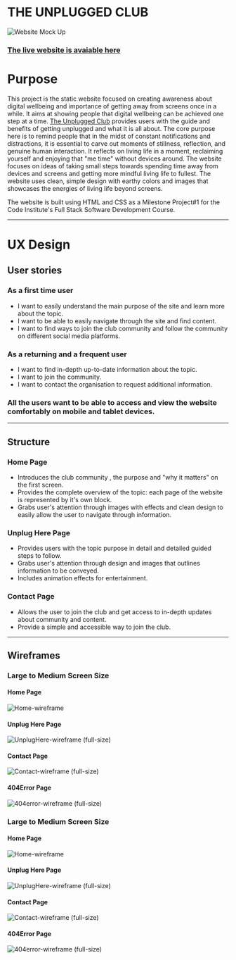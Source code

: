 # THE UNPLUGGED CLUB
![Website Mock Up](assets/images/readme/mockup.png)

### [The live website is avaiable here](https://gayatrig19.github.io/the-unplugged-club/index.html)

# Purpose
This project is the static website focused on creating awareness about digital wellbeing and importance of getting away from screens once in a while. It aims at showing people that digital wellbeing can be achieved one step at a time. [The Unplugged Club](https://gayatrig19.github.io/the-unplugged-club/index.html) provides users with the guide and benefits of getting unplugged and what it is all about. 
The core purpose here is to remind people that in the midst of constant notifications and distractions, it is essential to carve out moments of stillness, reflection, and genuine human interaction. It reflects on living life in a moment, reclaiming yourself and enjoying that "me time" without devices around. The website focuses on ideas of taking small steps towards spending time away from devices and screens and getting more mindful living life to fullest. The website uses clean, simple design with earthy colors and images that showcases the energies of living life beyond screens.

The website is built using HTML and CSS as a Milestone Project#1 for the Code Institute's Full Stack Software Development Course.

------
# UX Design
## User stories
### As a **first time user**

- I want to easily understand the main purpose of the site and learn more about the topic.
- I want to be able to easily navigate through the site and find content.
- I want to find ways to join the club community and follow the community on different social media platforms.

### As a **returning** and a **frequent user**

- I want to find in-depth up-to-date information about the topic.
- I want to join the community.
- I want to contact the organisation to request additional information.

### All the users want to be able to access and view the website comfortably on mobile and tablet devices.

----

## Structure
### Home Page
- Introduces the club community , the purpose and "why it matters" on the first screen.
- Provides the complete overview of the topic: each page of the website is represented by it's own block.
- Grabs user's attention through images with effects and clean design to easily allow the user to navigate through information.

### Unplug Here Page
- Provides users with the topic purpose in detail and detailed guided steps to follow.
- Grabs user's attention through design and images that outlines information to be conveyed.
- Includes animation effects for entertainment.

### Contact Page
- Allows the user to join the club and get access to in-depth updates about community and content.
- Provide a simple and accessible way to join the club.
---
## Wireframes
### **Large to Medium Screen Size**

#### **Home Page**
![Home-wireframe](assets/images/readme/wireframes/home-page-wireframe.png)

#### **Unplug Here Page**
![UnplugHere-wireframe (full-size)](assets/images/readme/wireframes/unplug-here-page-wireframe.png)

#### **Contact Page**
![Contact-wireframe (full-size)](assets/images/readme/wireframes/contact-page-wireframe.png)

#### **404Error Page**
![404error-wireframe (full-size)](assets/images/readme/wireframes/404error-page-wireframe%20.png)


### **Large to Medium Screen Size**

#### **Home Page**
![Home-wireframe](assets/images/readme/wireframes/home-page-small-screen-wireframe.png)

#### **Unplug Here Page**
![UnplugHere-wireframe (full-size)](assets/images/readme/wireframes/unplug-here-page-small-screen-wireframe.png)

#### **Contact Page**
![Contact-wireframe (full-size)](assets/images/readme/wireframes/contact-page-small-screen-wireframe.png)

#### **404Error Page**
![404error-wireframe (full-size)](assets/images/readme/wireframes/404error-page-small-screen-wireframe%20.png)

















 

 
     


 

 



































